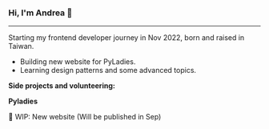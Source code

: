 ### Hi, I'm Andrea 👋
---
Starting my frontend developer journey in Nov 2022, born and raised in Taiwan.
- Building new website for PyLadies.
- Learning design patterns and some advanced topics.

**Side projects and volunteering:**

**Pyladies**

🚧 WIP: New website (Will be published in Sep)



